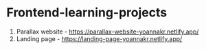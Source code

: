 ﻿# Frontend-learning-projects

1. Parallax website - https://parallax-website-yoannakr.netlify.app/
2. Landing page - https://landing-page-yoannakr.netlify.app/
